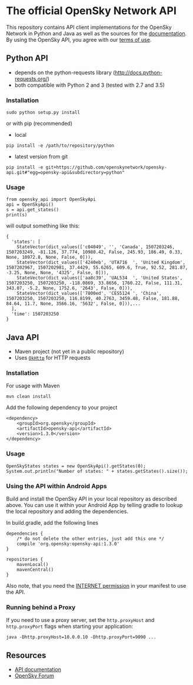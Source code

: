# The official OpenSky Network API

This repository contains API client implementations for the OpenSky Network in
Python and Java as well as the sources for the [documentation](https://opensky-network.org/apidoc). By using the OpenSky API, you agree with our [terms of use](https://opensky-network.org/about/terms-of-use).



## Python API

* depends on the python-requests library (http://docs.python-requests.org/)
* both compatible with Python 2 and 3 (tested with 2.7 and 3.5)

### Installation

```
sudo python setup.py install
```

or with pip (recommended)

- local
```
pip install -e /path/to/repository/python
```
- latest version from git
```
pip install -e git+https://github.com/openskynetwork/opensky-api.git#"egg=opensky-api&subdirectory=python"  
```

### Usage

```
from opensky_api import OpenSkyApi
api = OpenSkyApi()
s = api.get_states()
print(s)
```

will output something like this:

```
{
  'states': [
    StateVector(dict_values(['c04049', '', 'Canada', 1507203246, 1507203249, -81.126, 37.774, 10980.42, False, 245.93, 186.49, 0.33, None, 10972.8, None, False, 0])),
    StateVector(dict_values(['4240eb', 'UTA716  ', 'United Kingdom', 1507202967, 1507202981, 37.4429, 55.6265, 609.6, True, 92.52, 281.87, -3.25, None, None, '4325', False, 0])),
    StateVector(dict_values(['aa8c39', 'UAL534  ', 'United States', 1507203250, 1507203250, -118.0869, 33.8656, 1760.22, False, 111.31, 343.07, -5.2, None, 1752.6, '2643', False, 0])),
    StateVector(dict_values(['7800ed', 'CES5124 ', 'China', 1507203250, 1507203250, 116.8199, 40.2763, 3459.48, False, 181.88, 84.64, 11.7, None, 3566.16, '5632', False, 0])),...
  ],
  'time': 1507203250
}
```


## Java API

* Maven project (not yet in a public repository)
* Uses [```OkHttp```](https://square.github.io/okhttp/) for HTTP requests

### Installation

For usage with Maven

```
mvn clean install
```

Add the following dependency to your project

```
<dependency>
    <groupId>org.opensky</groupId>
    <artifactId>opensky-api</artifactId>
    <version>1.3.0</version>
</dependency>
```

### Usage

```
OpenSkyStates states = new OpenSkyApi().getStates(0);
System.out.println("Number of states: " + states.getStates().size());
```

### Using the API within Android Apps

Build and install the OpenSky API in your local repository as described above.
You can use it within your Android App by telling gradle to lookup the local repository and adding the dependencies.

In build.gradle, add the following lines

    dependencies {
        /* do not delete the other entries, just add this one */
        compile 'org.opensky:opensky-api:1.3.0'
    }

    repositories {
        mavenLocal()
        mavenCentral()
    }

Also note, that you need the [INTERNET permission](https://developer.android.com/training/basics/network-ops/connecting.html) in your manifest to use the API.

### Running behind a Proxy

If you need to use a proxy server, set the `http.proxyHost` and `http.proxyPort`
flags when starting your application:

```
java -Dhttp.proxyHost=10.0.0.10 -Dhttp.proxyPort=9090 ...
```

## Resources

* [API documentation](https://opensky-network.org/apidoc)
* [OpenSky Forum](https://opensky-network.org/forum)
